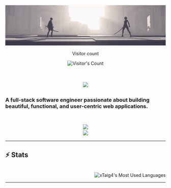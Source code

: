 <img src="https://raw.githubusercontent.com/xTaig4/xTaig4/refs/heads/main/Niear%20Automata-A2-vs-9S.JPG" alt="Banner of a developer sitting in front of a desk">

<div align="center"> 
  <p>Visitor count</p>
  <img src="https://profile-counter.glitch.me/xTaig4/count.svg" alt="Visitor's Count" />
</div>

<h1 align="center">
    <img src="https://readme-typing-svg.herokuapp.com/?font=Inter&size=48&center=true&vCenter=true&width=500&height=70&color=00C000&duration=4000&lines=Hi+There!+👋;+I'm+Tai!;" />
</h1>

### A full-stack software engineer passionate about building beautiful, functional, and user-centric web applications.



<br>

<p align="center">
  <img src="https://skillicons.dev/icons?i=cs,unity,py,docker,rabbitmq,sqlite" />
  <br>
  <img src="https://skillicons.dev/icons?i=html,css,react,js,ts,nodejs,express" />
</p>

<hr>

## ⚡️ Stats
<br>
<div align=right>
  <img width=325 src="https://github-readme-stats.vercel.app/api/top-langs?username=xTaig4&theme=transparent&layout=donut&hide=css&langs_count=8&border_radius=10&show_icons=true&locale=en" alt="xTaig4's Most Used Languages" />
</div>
<hr>
